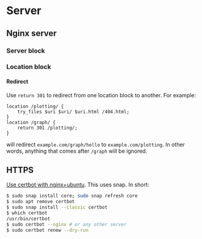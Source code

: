 # Server

## Nginx server

### Server block

### Location block

#### Redirect

Use `return 301` to redirect from one location block to another. For example:
```
location /plotting/ {
    try_files $uri $uri/ $uri.html /404.html;
}
location /graph/ {
    return 301 /plotting/;
}
```
will redirect `example.com/graph/hello` to `example.com/plotting`. In other words, anything that comes after `/graph` will be ignored.

## HTTPS

[Use certbot with nginx+ubuntu](https://certbot.eff.org/instructions?ws=nginx&os=ubuntufocal). This uses snap. In short:

```bash
$ sudo snap install core; sudo snap refresh core
$ sudo apt remove certbot
$ sudo snap install --classic certbot
$ which certbot
/usr/bin/certbot
$ sudo certbot --nginx # or any other server
$ sudo certbot renew --dry-run
```